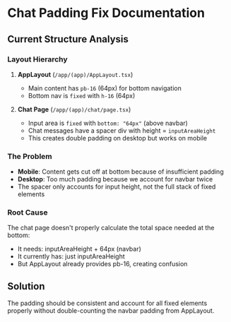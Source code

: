 # Chat Padding Fix Documentation

## Current Structure Analysis

### Layout Hierarchy
1. **AppLayout** (`/app/(app)/AppLayout.tsx`)
   - Main content has `pb-16` (64px) for bottom navigation
   - Bottom nav is `fixed` with `h-16` (64px)

2. **Chat Page** (`/app/(app)/chat/page.tsx`)
   - Input area is `fixed` with `bottom: "64px"` (above navbar)
   - Chat messages have a spacer div with height = `inputAreaHeight`
   - This creates double padding on desktop but works on mobile

### The Problem
- **Mobile**: Content gets cut off at bottom because of insufficient padding
- **Desktop**: Too much padding because we account for navbar twice
- The spacer only accounts for input height, not the full stack of fixed elements

### Root Cause
The chat page doesn't properly calculate the total space needed at the bottom:
- It needs: inputAreaHeight + 64px (navbar)
- It currently has: just inputAreaHeight
- But AppLayout already provides pb-16, creating confusion

## Solution
The padding should be consistent and account for all fixed elements properly without double-counting the navbar padding from AppLayout.